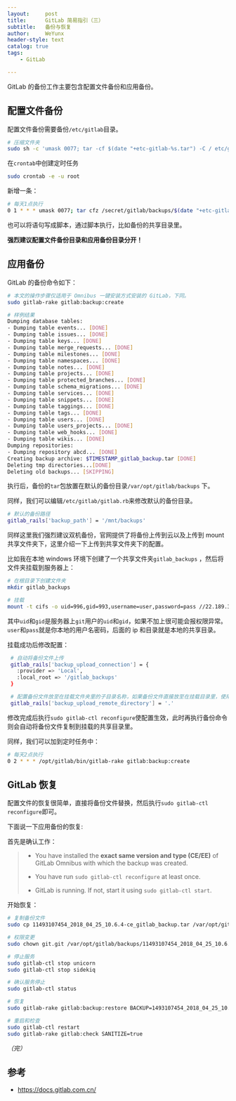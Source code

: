 ```yaml
---
layout:     post
title:      GitLab 简易指引（三）
subtitle:   备份与恢复
author:     WeYunx
header-style: text
catalog: true
tags:
    - GitLab

---
```

GitLab 的备份工作主要包含配置文件备份和应用备份。

## 配置文件备份

配置文件备份需要备份`/etc/gitlab`目录。

```bash
# 压缩文件夹
sudo sh -c 'umask 0077; tar -cf $(date "+etc-gitlab-%s.tar") -C / etc/gitlab'
```

在`crontab`中创建定时任务

```bash
sudo crontab -e -u root
```

新增一条：

```bash
# 每天1点执行
0 1 * * * umask 0077; tar cfz /secret/gitlab/backups/$(date "+etc-gitlab-\%s.tgz") -C / etc/gitlab
```

也可以将语句写成脚本，通过脚本执行，比如备份的共享目录里。

**强烈建议配置文件备份目录和应用备份目录分开！**

## 应用备份

GitLab 的备份命令如下：

```bash
# 本文的操作步骤仅适用于 Omnibus 一键安装方式安装的 GitLab，下同。
sudo gitlab-rake gitlab:backup:create

# 样例结果
Dumping database tables:
- Dumping table events... [DONE]
- Dumping table issues... [DONE]
- Dumping table keys... [DONE]
- Dumping table merge_requests... [DONE]
- Dumping table milestones... [DONE]
- Dumping table namespaces... [DONE]
- Dumping table notes... [DONE]
- Dumping table projects... [DONE]
- Dumping table protected_branches... [DONE]
- Dumping table schema_migrations... [DONE]
- Dumping table services... [DONE]
- Dumping table snippets... [DONE]
- Dumping table taggings... [DONE]
- Dumping table tags... [DONE]
- Dumping table users... [DONE]
- Dumping table users_projects... [DONE]
- Dumping table web_hooks... [DONE]
- Dumping table wikis... [DONE]
Dumping repositories:
- Dumping repository abcd... [DONE]
Creating backup archive: $TIMESTAMP_gitlab_backup.tar [DONE]
Deleting tmp directories...[DONE]
Deleting old backups... [SKIPPING]
```

执行后，备份的`tar`包放置在默认的备份目录`/var/opt/gitlab/backups` 下。

同样，我们可以编辑`/etc/gitlab/gitlab.rb`来修改默认的备份目录。

```bash
# 默认的备份路径
gitlab_rails['backup_path'] = '/mnt/backups'
```

同样这里我们强烈建议双机备份，官网提供了将备份上传到云以及上传到 mount 共享文件夹下，这里介绍一下上传到共享文件夹下的配置。 

比如我在本地 windows 环境下创建了一个共享文件夹`gitlab_backups` ，然后将文件夹挂载到服务器上：

```bash
# 在根目录下创建文件夹
mkdir gitlab_backups

# 挂载
mount -t cifs -o uid=996,gid=993,username=user,password=pass //22.189.30.101/gitlab_backups /gitlab_backups
```

其中`uid`和`gid`是服务器上`git`用户的`uid`和`gid`，如果不加上很可能会报权限异常。`user`和`pass`就是你本地的用户名密码，后面的 ip 和目录就是本地的共享目录。

挂载成功后修改配置：

```bash
 # 自动将备份文件上传
 gitlab_rails['backup_upload_connection'] = {
   :provider => 'Local',
   :local_root => '/gitlab_backups'
 }

 # 配置备份文件放至在挂载文件夹里的子目录名称，如果备份文件直接放至在挂载目录里，使用 ‘.’ 
 gitlab_rails['backup_upload_remote_directory'] = '.'
```

修改完成后执行`sudo gitlab-ctl reconfigure`使配置生效，此时再执行备份命令则会自动将备份文件复制到挂载的共享目录里。

同样，我们可以加到定时任务中：

```bash
# 每天2点执行
0 2 * * * /opt/gitlab/bin/gitlab-rake gitlab:backup:create
```



## GitLab 恢复

配置文件的恢复很简单，直接将备份文件替换，然后执行`sudo gitlab-ctl reconfigure`即可。

下面说一下应用备份的恢复:

首先是确认工作：

>- You have installed the **exact same version and type (CE/EE)** of GitLab Omnibus with which the backup was created.
>
>- You have run `sudo gitlab-ctl reconfigure` at least once.
>- GitLab is running. If not, start it using `sudo gitlab-ctl start`.



开始恢复：

```bash
# 复制备份文件
sudo cp 11493107454_2018_04_25_10.6.4-ce_gitlab_backup.tar /var/opt/gitlab/backups/

# 权限变更
sudo chown git.git /var/opt/gitlab/backups/11493107454_2018_04_25_10.6.4-ce_gitlab_backup.tar

# 停止服务
sudo gitlab-ctl stop unicorn
sudo gitlab-ctl stop sidekiq

# 确认服务停止
sudo gitlab-ctl status

# 恢复
sudo gitlab-rake gitlab:backup:restore BACKUP=1493107454_2018_04_25_10.6.4-ce

# 重启和检查
sudo gitlab-ctl restart
sudo gitlab-rake gitlab:check SANITIZE=true
```




*（完）*



## 参考

- https://docs.gitlab.com.cn/